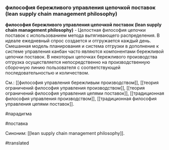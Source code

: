 ### философия бережливого управления цепочкой поставок (lean supply chain management philosophy)

**философия бережливого управления цепочкой поставок (lean supply chain management philosophy)** - Целостная философия цепочки поставок с использованием метода вытягивающего распределения. В идеале ежедневный спрос создается и отгружается каждый день. Смешанная модель планирования и система отгрузки в дополнение к системе управления канбан часто являются компонентами бережливой цепочки поставок. В некоторых цепочках бережливого производства отгрузка осуществляется непосредственно на производственную сборочную линию пользователя с соответствующей последовательностью и количеством.

См.: [[философия управления бережливым производством]], [[теория ограничений философия управления производством]], [[теория ограничений философия управления цепями поставок]], [[традиционная философия управления производством]], [[традиционная философия управления цепями поставок]].

#парадигма

#поставка

Синоним: [[lean supply chain management philosophy]].

#translated
